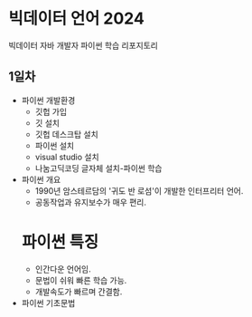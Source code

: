 # 빅데이터 언어 2024
빅데이터 자바 개발자 파이썬 학습 리포지토리

## 1일차
- 파이썬 개발환경
   - 깃헙 가입
   - 깃 설치
   - 깃헙 데스크탑 설치
   - 파이썬 설치
   - visual studio 설치
   - 나눔고딕코딩 글자체 설치-파이썬 학습
- 파이썬 개요
   - 1990년 암스테르담의 '귀도 반 로섬'이 개발한 인터프리터 언어.
   - 공동작업과 유지보수가 매우 편리.
   # 파이썬 특징
   - 인간다운 언어임.
   - 문법이 쉬워 빠른 학습 가능.
   - 개발속도가 빠르며 간결함.
- 파이썬 기초문법
 


